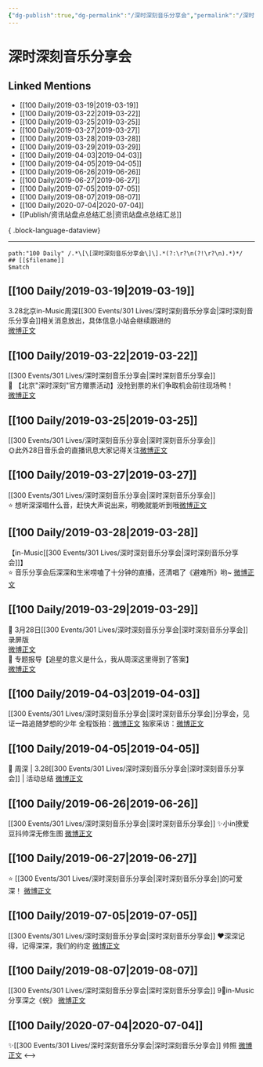 ```yaml
---
{"dg-publish":true,"dg-permalink":"/深时深刻音乐分享会","permalink":"/深时深刻音乐分享会/","created":"2022-12-22T14:50:42.000+08:00","updated":"2023-04-10T16:24:57.000+08:00"}
---
```


# 深时深刻音乐分享会

## Linked Mentions
- [[100 Daily/2019-03-19\|2019-03-19]]
- [[100 Daily/2019-03-22\|2019-03-22]]
- [[100 Daily/2019-03-25\|2019-03-25]]
- [[100 Daily/2019-03-27\|2019-03-27]]
- [[100 Daily/2019-03-28\|2019-03-28]]
- [[100 Daily/2019-03-29\|2019-03-29]]
- [[100 Daily/2019-04-03\|2019-04-03]]
- [[100 Daily/2019-04-05\|2019-04-05]]
- [[100 Daily/2019-06-26\|2019-06-26]]
- [[100 Daily/2019-06-27\|2019-06-27]]
- [[100 Daily/2019-07-05\|2019-07-05]]
- [[100 Daily/2019-08-07\|2019-08-07]]
- [[100 Daily/2020-07-04\|2020-07-04]]
- [[Publish/资讯站盘点总结汇总\|资讯站盘点总结汇总]]

{ .block-language-dataview}

---

```expander
path:"100 Daily" /.*\[\[深时深刻音乐分享会\]\].*(?:\r?\n(?!\r?\n).*)*/
## [[$filename]]
$match
```
## [[100 Daily/2019-03-19\|2019-03-19]]
3.28北京in-Music周深[[300 Events/301 Lives/深时深刻音乐分享会\|深时深刻音乐分享会]]相关消息放出，具体信息小站会继续跟进的  
[微博正文](https://m.weibo.cn/6466290670/4351656705669143)
## [[100 Daily/2019-03-22\|2019-03-22]]
[[300 Events/301 Lives/深时深刻音乐分享会\|深时深刻音乐分享会]]  
🔔 【北京"深时深刻"官方赠票活动】没抢到票的米们争取机会前往现场鸭！  
[微博正文](https://m.weibo.cn/6466290670/4352680644164285)

## [[100 Daily/2019-03-25\|2019-03-25]]
[[300 Events/301 Lives/深时深刻音乐分享会\|深时深刻音乐分享会]]  
🌞此外28日音乐会的直播讯息大家记得关注[微博正文](https://m.weibo.cn/6466290670/4353766948212519)

## [[100 Daily/2019-03-27\|2019-03-27]]
[[300 Events/301 Lives/深时深刻音乐分享会\|深时深刻音乐分享会]]  
⭐ 想听深深唱什么音，赶快大声说出来，明晚就能听到哦[微博正文](https://m.weibo.cn/6466290670/4354421058692342)
## [[100 Daily/2019-03-28\|2019-03-28]]
【in-Music[[300 Events/301 Lives/深时深刻音乐分享会\|深时深刻音乐分享会]]】  
⭐ 音乐分享会后深深和生米唠嗑了十分钟的直播，还清唱了《避难所》哟~ [微博正文](https://weibo.com/6466290670/Hn39Y4Ldl)
## [[100 Daily/2019-03-29\|2019-03-29]]
🌟 3月28日[[300 Events/301 Lives/深时深刻音乐分享会\|深时深刻音乐分享会]]录屏版  
[微博正文](https://m.weibo.cn/6466290670/4355004204335030)  
🌟 专题报导【追星的意义是什么，我从周深这里得到了答案】  
[微博正文](https://m.weibo.cn/6466290670/4355309109031886)
## [[100 Daily/2019-04-03\|2019-04-03]]
[[300 Events/301 Lives/深时深刻音乐分享会\|深时深刻音乐分享会]]分享会，见证一路追随梦想的少年
全程饭拍：[微博正文](https://m.weibo.cn/5516625428/4357048721754021)
独家采访：[微博正文](https://m.weibo.cn/6466290670/4356956065950689)

## [[100 Daily/2019-04-05\|2019-04-05]]
🎵 周深 | 3.28[[300 Events/301 Lives/深时深刻音乐分享会\|深时深刻音乐分享会]] | 活动总结
[微博正文](https://m.weibo.cn/6466290670/4357641667176435)
## [[100 Daily/2019-06-26\|2019-06-26]]
[[300 Events/301 Lives/深时深刻音乐分享会\|深时深刻音乐分享会]]
✨小in撩爱豆抖帅深无修生图
[微博正文](https://m.weibo.cn/6466290670/4387513801969930)
## [[100 Daily/2019-06-27\|2019-06-27]]
⭐️ [[300 Events/301 Lives/深时深刻音乐分享会\|深时深刻音乐分享会]]的可爱深！
[微博正文](https://m.weibo.cn/6466290670/4387871769384539)
## [[100 Daily/2019-07-05\|2019-07-05]]
[[300 Events/301 Lives/深时深刻音乐分享会\|深时深刻音乐分享会]]
❤深深记得，记得深深，我们的约定
[微博正文](https://m.weibo.cn/6466290670/4390754145391959)
## [[100 Daily/2019-08-07\|2019-08-07]]
[[300 Events/301 Lives/深时深刻音乐分享会\|深时深刻音乐分享会]]
9⃣in-Music分享深之《蜕》
[微博正文](https://m.weibo.cn/6466290670/4402709769677638)
## [[100 Daily/2020-07-04\|2020-07-04]]
✨[[300 Events/301 Lives/深时深刻音乐分享会\|深时深刻音乐分享会]] 帅照 [微博正文](https://m.weibo.cn/6466290670/4522913003559932)
<-->